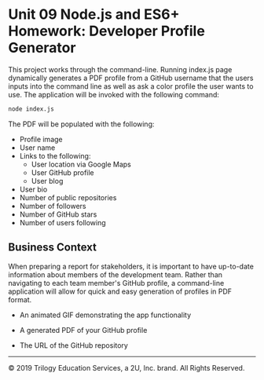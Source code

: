 # Unit 09 Node.js and ES6+ Homework: Developer Profile Generator

This project works through the command-line. Running index.js page dynamically generates a PDF profile from a GitHub username that the users inputs into the command line as well as ask a color profile the user wants to use. The application will be invoked with the following command:

```sh
node index.js
```

The PDF will be populated with the following:

* Profile image
* User name
* Links to the following:
  * User location via Google Maps
  * User GitHub profile
  * User blog
* User bio
* Number of public repositories
* Number of followers
* Number of GitHub stars
* Number of users following

## Business Context

When preparing a report for stakeholders, it is important to have up-to-date information about members of the development team. Rather than navigating to each team member's GitHub profile, a command-line application will allow for quick and easy generation of profiles in PDF format.


* An animated GIF demonstrating the app functionality

* A generated PDF of your GitHub profile

* The URL of the GitHub repository

- - -
© 2019 Trilogy Education Services, a 2U, Inc. brand. All Rights Reserved.
